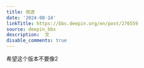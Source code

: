 ```yaml
---
title: 改进
date: '2024-08-14'
linkTitle: https://bbs.deepin.org/en/post/276559
source: deepin_bbs
description:  文 
disable_comments: true
---
```

希望这个版本不要像2
